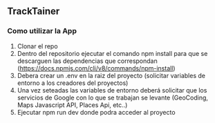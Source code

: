 ## TrackTainer

### Como utilizar la App

1. Clonar el repo
2. Dentro del repositorio ejecutar el comando npm install para que se descarguen las dependencias que correspondan (https://docs.npmjs.com/cli/v8/commands/npm-install) 
3. Debera crear un .env en la raiz del proyecto (solicitar variables de entorno a los creadores del proyectos)
4. Una vez seteadas las variables de entorno deberá solicitar que los servicios de Google con lo que se trabajan se levante (GeoCoding, Maps Javascript API, Places Api, etc..)
5. Ejecutar npm run dev donde podra acceder al proyecto
